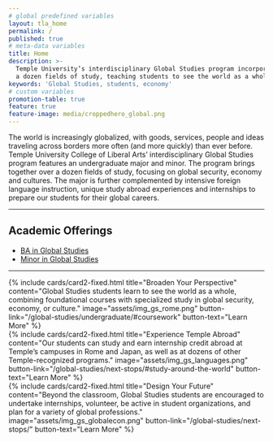 ```yaml
---
# global predefined variables
layout: tla_home
permalink: /
published: true
# meta-data variables
title: Home
description: >-
  Temple University’s interdisciplinary Global Studies program incorporates over
  a dozen fields of study, teaching students to see the world as a whole.
keywords: 'Global Studies, students, economy'
# custom variables
promotion-table: true
feature: true 
feature-image: media/croppedhero_global.png
---
```

The world is increasingly globalized, with goods, services, people and ideas traveling across borders more often (and more quickly) than ever before. Temple University College of Liberal Arts’ interdisciplinary Global Studies program features an undergraduate major and minor. The program brings together over a dozen fields of study, focusing on global security, economy and cultures. The major is further complemented by intensive foreign language instruction, unique study abroad experiences and internships to prepare our students for their global careers.

___

## Academic Offerings
- [BA in Global Studies](https://www.temple.edu/academics/degree-programs/global-studies-major-la-gbst-ba)
- [Minor in Global Studies](https://bulletin.temple.edu/undergraduate/liberal-arts/global-studies/minor-global-studies/)

___

<div class="row row-wide">
  <div class="col m12 l4">{% include cards/card2-fixed.html
    title="Broaden Your Perspective"
    content="Global Studies students learn to see the world as a whole, combining foundational courses with specialized study in global security, economy, or culture."
    image="assets/img_gs_rome.png"
    button-link="/global-studies/undergraduate/#coursework"
    button-text="Learn More" %}
  </div>
  <div class="row row-wide">
    <div class="col m12 l4">{% include cards/card2-fixed.html
      title="Experience Temple Abroad"
      content="Our students can study and earn internship credit abroad at Temple’s campuses in Rome and Japan, as well as at dozens of other Temple-recognized programs."
      image="assets/img_gs_languages.png"
      button-link="/global-studies/next-stops/#study-around-the-world"
      button-text="Learn More" %}
    </div>
    <div class="row row-wide">
      <div class="col m12 l4">{% include cards/card2-fixed.html
        title="Design Your Future"
        content="Beyond the classroom, Global Studies students are encouraged to undertake internships, volunteer, be active in student organizations, and plan for a variety of global professions."
        image="assets/img_gs_globalecon.png"
        button-link="/global-studies/next-stops/"
        button-text="Learn More" %}
      </div>
    </div>
